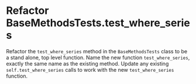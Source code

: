 # Refactor BaseMethodsTests.test_where_series

Refactor the `test_where_series` method in the `BaseMethodsTests` class to be a stand alone, top level function.
Name the new function `test_where_series`, exactly the same name as the existing method.
Update any existing `self.test_where_series` calls to work with the new `test_where_series` function.
